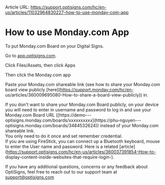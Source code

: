 Article URL: https://support.optisigns.com/hc/en-us/articles/11032964830227-how-to-use-monday-com-app

# How to use Monday.com App

To put Monday.com Board on your Digital Signs.

Go to [app.optisigns.com](https://app.optisigns.com/).

Click Files/Assets, then click Apps

Then click the Monday.com app

Paste your Monday.com shareable link (see how to share your Monday.com board
view publicly [here](https://support.monday.com/hc/en-
us/articles/360009695080-How-to-share-a-board-view-publicly)) in.

If you don't want to share your Monday.com Board publicly, on your device you
will need to enter in username and password to log in and use your Monday.com
Board URL ([https://demo---
optisigns.monday.com/boards/xxxxxxxxxx](https://phu-nguyen---
optisigns.monday.com/boards/3484532624)) instead of your Monday.com shareable
link.  
You only need to do it once and set remember credential.  
If you are using FireStick, you can connect up a Bluetooth keyboard, mouse to
enter the User name and password. Here is a related
[article](https://support.optisigns.com/hc/en-us/articles/360037391854-How-to-
display-content-inside-websites-that-require-login-).

If you have any additional questions, concerns or any feedback about
OptiSigns, feel free to reach out to our support team at
[support@optisigns.com](mailto:support@optisigns.com)

